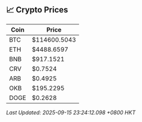 ## 📈 Crypto Prices

| Coin | Price |
| ---- | ----- |
| BTC | $114600.5043 |
| ETH | $4488.6597 |
| BNB | $917.1521 |
| CRV | $0.7524 |
| ARB | $0.4925 |
| OKB | $195.2295 |
| DOGE | $0.2628 |

_Last Updated: 2025-09-15 23:24:12.098 +0800 HKT_